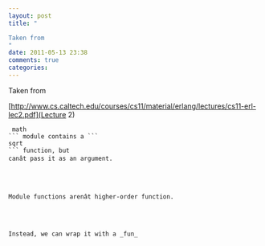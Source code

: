 ```yaml
---
layout: post
title: "

Taken from 
"
date: 2011-05-13 23:38
comments: true
categories: 
---
```



Taken from 

[http://www.cs.caltech.edu/courses/cs11/material/erlang/lectures/cs11-erl-lec2.pdf](Lecture 2)



```
 math
``` module contains a ```
sqrt
``` function, but 
canât pass it as an argument.




Module functions arenât higher-order function.




Instead, we can wrap it with a _fun_


